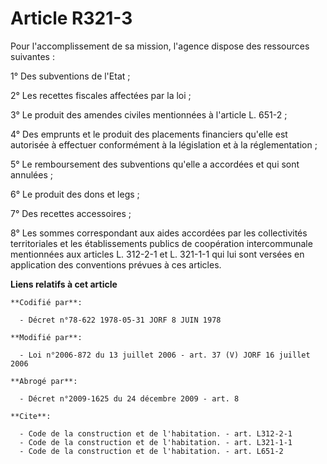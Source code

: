 # Article R321-3

Pour l'accomplissement de sa mission, l'agence dispose des ressources suivantes :

1° Des subventions de l'Etat ;

2° Les recettes fiscales affectées par la loi ;

3° Le produit des amendes civiles mentionnées à l'article L. 651-2 ;

4° Des emprunts et le produit des placements financiers qu'elle est autorisée à effectuer conformément à la législation et à
la réglementation ;

5° Le remboursement des subventions qu'elle a accordées et qui sont annulées ;

6° Le produit des dons et legs ;

7° Des recettes accessoires ;

8° Les sommes correspondant aux aides accordées par les collectivités territoriales et les établissements publics de
coopération intercommunale mentionnées aux articles L. 312-2-1 et L. 321-1-1 qui lui sont versées en application des
conventions prévues à ces articles.

**Liens relatifs à cet article**

	**Codifié par**:

	  - Décret n°78-622 1978-05-31 JORF 8 JUIN 1978

	**Modifié par**:

	  - Loi n°2006-872 du 13 juillet 2006 - art. 37 (V) JORF 16 juillet 2006

	**Abrogé par**:

	  - Décret n°2009-1625 du 24 décembre 2009 - art. 8

	**Cite**:

	  - Code de la construction et de l'habitation. - art. L312-2-1
	  - Code de la construction et de l'habitation. - art. L321-1-1
	  - Code de la construction et de l'habitation. - art. L651-2
